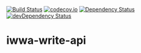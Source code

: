 [![Build Status](https://travis-ci.org/innowatio/iwwa-write-api.svg?branch=master)](https://travis-ci.org/innowatio/iwwa-write-api)
[![codecov.io](https://codecov.io/github/innowatio/iwwa-write-api/coverage.svg?branch=master)](https://codecov.io/github/innowatio/iwwa-write-api?branch=master)
[![Dependency Status](https://david-dm.org/innowatio/iwwa-write-api.svg)](https://david-dm.org/innowatio/iwwa-write-api)
[![devDependency Status](https://david-dm.org/innowatio/iwwa-write-api/dev-status.svg)](https://david-dm.org/innowatio/iwwa-write-api#info=devDependencies)

# iwwa-write-api
